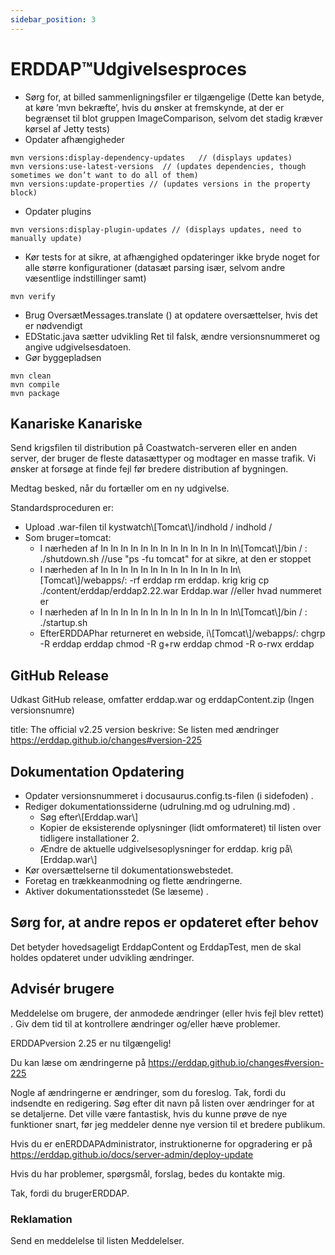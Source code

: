 ```yaml
---
sidebar_position: 3
---
```

# ERDDAP™Udgivelsesproces
* Sørg for, at billed sammenligningsfiler er tilgængelige (Dette kan betyde, at køre ’mvn bekræfte’, hvis du ønsker at fremskynde, at der er begrænset til blot gruppen ImageComparison, selvom det stadig kræver kørsel af Jetty tests) 
* Opdater afhængigheder
```
mvn versions:display-dependency-updates   // (displays updates)
mvn versions:use-latest-versions  // (updates dependencies, though sometimes we don’t want to do all of them)
mvn versions:update-properties // (updates versions in the property block)
```
* Opdater plugins
```
mvn versions:display-plugin-updates // (displays updates, need to manually update)
```
* Kør tests for at sikre, at afhængighed opdateringer ikke bryde noget for alle større konfigurationer (datasæt parsing især, selvom andre væsentlige indstillinger samt) 
```
mvn verify
```
* Brug OversætMessages.translate () at opdatere oversættelser, hvis det er nødvendigt
* EDStatic.java sætter udvikling Ret til falsk, ændre versionsnummeret og angive udgivelsesdatoen.
* Gør byggepladsen
```
mvn clean
mvn compile
mvn package
```
## Kanariske Kanariske
Send krigsfilen til distribution på Coastwatch-serveren eller en anden server, der bruger de fleste datasættyper og modtager en masse trafik.
Vi ønsker at forsøge at finde fejl før bredere distribution af bygningen.

Medtag besked, når du fortæller om en ny udgivelse.

Standardsproceduren er:
* Upload .war-filen til kystwatch\\[Tomcat\\]/indhold / indhold /
* Som bruger=tomcat:
  * I nærheden af In In In In In In In In In In In In In In\\[Tomcat\\]/bin / :
./shutdown.sh //use "ps -fu tomcat" for at sikre, at den er stoppet
  * I nærheden af In In In In In In In In In In In In In In\\[Tomcat\\]/webapps/:
-rf erddap
rm erddap. krig krig
cp ./content/erddap/erddap2.22.war Erddap.war //eller hvad nummeret er
  * I nærheden af In In In In In In In In In In In In In In\\[Tomcat\\]/bin / :
./startup.sh
  * EfterERDDAPhar returneret en webside, i\\[Tomcat\\]/webapps/:
chgrp -R erddap erddap
chmod -R g+rw erddap
chmod -R o-rwx erddap

## GitHub Release
Udkast GitHub release, omfatter erddap.war og erddapContent.zip  (Ingen versionsnumre) 

title: The official v2.25 version
beskrive: Se listen med ændringer
       https://erddap.github.io/changes#version-225
 

## Dokumentation Opdatering
* Opdater versionsnummeret i docusaurus.config.ts-filen (i sidefoden) .
* Rediger dokumentationssiderne (udrulning.md og udrulning.md) .
  * Søg efter\\[Erddap.war\\] 
  * Kopier de eksisterende oplysninger (lidt omformateret) til listen over tidligere installationer 2.
  * Ændre de aktuelle udgivelsesoplysninger for erddap. krig på\\[Erddap.war\\]
* Kør oversættelserne til dokumentationswebstedet.
* Foretag en trækkeanmodning og flette ændringerne.
* Aktiver dokumentationsstedet (Se læseme) .

## Sørg for, at andre repos er opdateret efter behov
Det betyder hovedsageligt ErddapContent og ErddapTest, men de skal holdes opdateret under udvikling ændringer.

## Advisér brugere
Meddelelse om brugere, der anmodede ændringer (eller hvis fejl blev rettet) . Giv dem tid til at kontrollere ændringer og/eller hæve problemer.

ERDDAPversion 2.25 er nu tilgængelig&#33;

Du kan læse om ændringerne på
 https://erddap.github.io/changes#version-225
 

Nogle af ændringerne er ændringer, som du foreslog. Tak, fordi du indsendte en redigering. Søg efter dit navn på listen over ændringer for at se detaljerne. Det ville være fantastisk, hvis du kunne prøve de nye funktioner snart, før jeg meddeler denne nye version til et bredere publikum.

Hvis du er enERDDAPAdministrator, instruktionerne for opgradering er på
 https://erddap.github.io/docs/server-admin/deploy-update
 

Hvis du har problemer, spørgsmål, forslag, bedes du kontakte mig.

Tak, fordi du brugerERDDAP.

### Reklamation
Send en meddelelse til listen Meddelelser.
